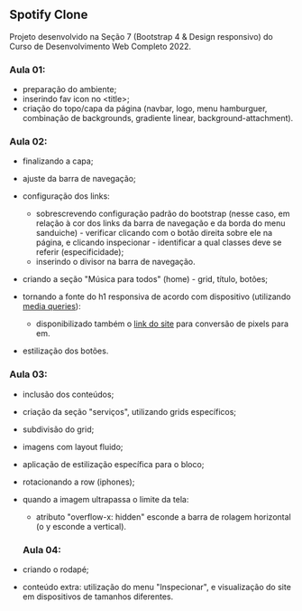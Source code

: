 ## Spotify Clone

Projeto desenvolvido na Seção 7 (Bootstrap 4 & Design responsivo) do Curso de Desenvolvimento Web Completo 2022.

### Aula 01:

- preparação do ambiente;
- inserindo fav icon no &lt;title&gt;;
- criação do topo/capa da página (navbar, logo, menu hamburguer, combinação de backgrounds, gradiente linear, background-attachment).

### Aula 02:

- finalizando a capa;
- ajuste da barra de navegação;
- configuração dos links:

  - sobrescrevendo configuração padrão do bootstrap (nesse caso, em relação à cor dos links da barra de navegação e da borda do menu sanduiche) - verificar clicando com o botão direita sobre ele na página, e clicando inspecionar - identificar a qual classes deve se referir (especificidade);
  - inserindo o divisor na barra de navegação.

- criando a seção "Música para todos" (home) - grid, título, botões;
- tornando a fonte do h1 responsiva de acordo com dispositivo (utilizando <a href="https://getbootstrap.com/docs/4.0/layout/overview/">media queries</a>):
  - disponibilizado também o <a href="https://www.w3schools.com/tags/ref_pxtoemconversion.asp" target="_blank">link do site</a> para conversão de pixels para em.
- estilização dos botões.

### Aula 03:

- inclusão dos conteúdos;
- criação da seção "serviços", utilizando grids específicos;
- subdivisão do grid;
- imagens com layout fluido;
- aplicação de estilização específica para o bloco;
- rotacionando a row (iphones);
- quando a imagem ultrapassa o limite da tela:
  - atributo "overflow-x: hidden" esconde a barra de rolagem horizontal (o y esconde a vertical).

  ### Aula 04:

- criando o rodapé;
- conteúdo extra: utilização do menu "Inspecionar", e visualização do site em dispositivos de tamanhos diferentes.